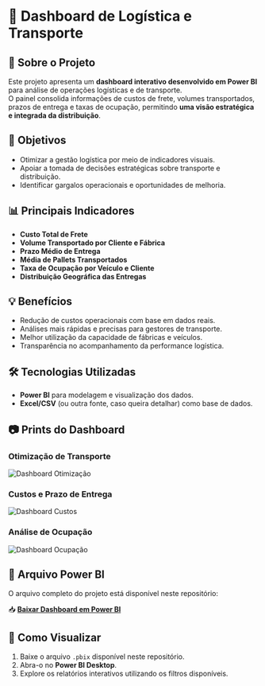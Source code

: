 # 🚚 Dashboard de Logística e Transporte  

## 📌 Sobre o Projeto  
Este projeto apresenta um **dashboard interativo desenvolvido em Power BI** para análise de operações logísticas e de transporte.  
O painel consolida informações de custos de frete, volumes transportados, prazos de entrega e taxas de ocupação, permitindo **uma visão estratégica e integrada da distribuição**.  

## 🎯 Objetivos  
- Otimizar a gestão logística por meio de indicadores visuais.  
- Apoiar a tomada de decisões estratégicas sobre transporte e distribuição.  
- Identificar gargalos operacionais e oportunidades de melhoria.  

## 📊 Principais Indicadores  
- **Custo Total de Frete**  
- **Volume Transportado por Cliente e Fábrica**  
- **Prazo Médio de Entrega**  
- **Média de Pallets Transportados**  
- **Taxa de Ocupação por Veículo e Cliente**  
- **Distribuição Geográfica das Entregas**  

## 💡 Benefícios  
- Redução de custos operacionais com base em dados reais.  
- Análises mais rápidas e precisas para gestores de transporte.  
- Melhor utilização da capacidade de fábricas e veículos.  
- Transparência no acompanhamento da performance logística.  

## 🛠️ Tecnologias Utilizadas  
- **Power BI** para modelagem e visualização dos dados.  
- **Excel/CSV** (ou outra fonte, caso queira detalhar) como base de dados.  

## 📷 Prints do Dashboard  
### Otimização de Transporte  
![Dashboard Otimização](./imagens/dash_cervejaria.jpg)  

### Custos e Prazo de Entrega  
![Dashboard Custos](./imagens/dash_cervejaria_1.jpg)  

### Análise de Ocupação  
![Dashboard Ocupação](./imagens/dash_cervejaria_3.jpg)  

## 📂 Arquivo Power BI  
O arquivo completo do projeto está disponível neste repositório:  

📥 **[Baixar Dashboard em Power BI](./DASHBOARD_TRANSPOTECH_FEIRA_SOLUÇÕES_17_06_2025.pbix)**  

## 🚀 Como Visualizar  
1. Baixe o arquivo `.pbix` disponível neste repositório.  
2. Abra-o no **Power BI Desktop**.  
3. Explore os relatórios interativos utilizando os filtros disponíveis.  
